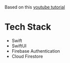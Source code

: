 Based on this [youtube 
tutorial](https://www.youtube.com/watch?v=3pIXMwvJLZs)

# Tech Stack
- Swift
- SwiftUI
- Firebase Authentication
- Cloud Firestore
